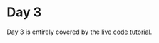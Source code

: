 # Day 3

Day 3 is entirely covered by the [live code tutorial](https://www.youtube.com/watch?v=VM5k1CHM4l0).